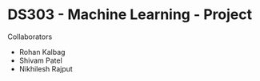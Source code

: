 # DS303 - Machine Learning - Project

Collaborators
- Rohan Kalbag
- Shivam Patel
- Nikhilesh Rajput
